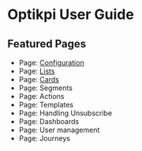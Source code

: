 # Optikpi User Guide

## Featured Pages <a href="#optikpiuserguide-featuredpages" id="optikpiuserguide-featuredpages"></a>

* &#x20;Page: [Configuration](optikpi-user-guide-configuration.md)
* &#x20;Page: [Lists](optikpi-user-guide-lists.md)
* &#x20;Page: [Cards](optikpi-user-guide-cards.md)
* &#x20;Page: Segments
* &#x20;Page: Actions
* &#x20;Page: Templates
* &#x20;Page: Handling Unsubscribe
* &#x20;Page: Dashboards
* &#x20;Page: User management
* &#x20;Page:  Journeys

